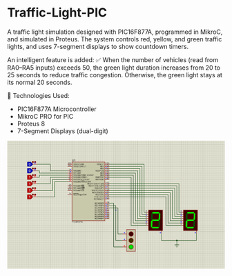 # Traffic-Light-PIC
A traffic light simulation designed with PIC16F877A, programmed in MikroC, and simulated in Proteus. 
The system controls red, yellow, and green traffic lights, and uses 7-segment displays to show countdown timers.

An intelligent feature is added:
✅ When the number of vehicles (read from RA0–RA5 inputs) exceeds 50, the green light duration increases from 20 to 25 seconds to reduce traffic congestion.
Otherwise, the green light stays at its normal 20 seconds.

🧰 Technologies Used:
- PIC16F877A Microcontroller
- MikroC PRO for PIC
- Proteus 8
- 7-Segment Displays (dual-digit)



![Demo](screenshot.png)

